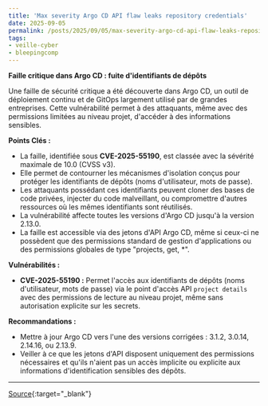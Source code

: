 ```yaml
---
title: 'Max severity Argo CD API flaw leaks repository credentials'
date: 2025-09-05
permalink: /posts/2025/09/05/max-severity-argo-cd-api-flaw-leaks-repository-credentials/
tags:
- veille-cyber
- bleepingcomp
---
```

**Faille critique dans Argo CD : fuite d'identifiants de dépôts**

Une faille de sécurité critique a été découverte dans Argo CD, un outil de déploiement continu et de GitOps largement utilisé par de grandes entreprises. Cette vulnérabilité permet à des attaquants, même avec des permissions limitées au niveau projet, d'accéder à des informations sensibles.

**Points Clés :**

*   La faille, identifiée sous **CVE-2025-55190**, est classée avec la sévérité maximale de 10.0 (CVSS v3).
*   Elle permet de contourner les mécanismes d'isolation conçus pour protéger les identifiants de dépôts (noms d'utilisateur, mots de passe).
*   Les attaquants possédant ces identifiants peuvent cloner des bases de code privées, injecter du code malveillant, ou compromettre d'autres ressources où les mêmes identifiants sont réutilisés.
*   La vulnérabilité affecte toutes les versions d'Argo CD jusqu'à la version 2.13.0.
*   La faille est accessible via des jetons d'API Argo CD, même si ceux-ci ne possèdent que des permissions standard de gestion d'applications ou des permissions globales de type "projects, get, *".

**Vulnérabilités :**

*   **CVE-2025-55190 :** Permet l'accès aux identifiants de dépôts (noms d'utilisateur, mots de passe) via le point d'accès API `project details` avec des permissions de lecture au niveau projet, même sans autorisation explicite sur les secrets.

**Recommandations :**

*   Mettre à jour Argo CD vers l'une des versions corrigées : 3.1.2, 3.0.14, 2.14.16, ou 2.13.9.
*   Veiller à ce que les jetons d'API disposent uniquement des permissions nécessaires et qu'ils n'aient pas un accès implicite ou explicite aux informations d'identification sensibles des dépôts.

---
[Source](https://www.bleepingcomputer.com/news/security/max-severity-argo-cd-api-flaw-leaks-repository-credentials/){:target="_blank"}
